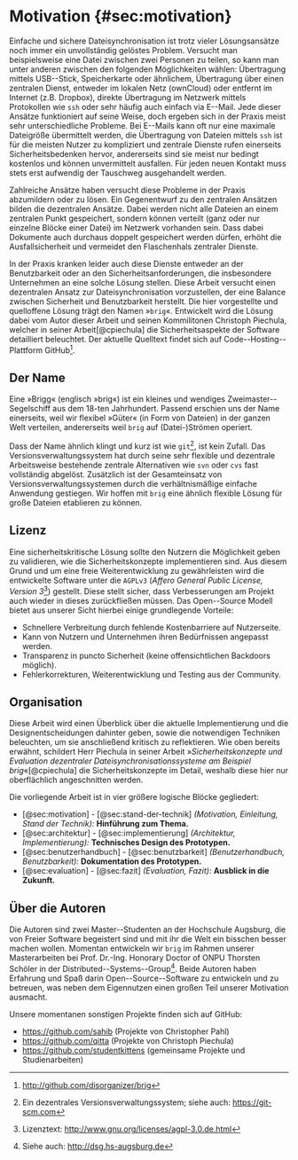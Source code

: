 # Motivation {#sec:motivation}

Einfache und sichere Dateisynchronisation ist trotz vieler Lösungsansätze
noch immer ein unvollständig gelöstes Problem. Versucht man beispielsweise
eine Datei zwischen zwei Personen zu teilen, so kann man unter anderen zwischen
den folgenden Möglichkeiten wählen: Übertragung mittels USB--Stick,
Speicherkarte oder ähnlichem, Übertragung über einen zentralen Dienst, entweder
im lokalen Netz (ownCloud) oder entfernt im Internet (z.B. Dropbox), direkte
Übertragung im Netzwerk mittels Protokollen wie ``ssh`` oder sehr häufig auch
einfach via E--Mail. Jede dieser Ansätze funktioniert auf seine Weise, doch
ergeben sich in der Praxis meist sehr unterschiedliche Probleme. Bei E--Mails
kann oft nur eine maximale Dateigröße übermittelt werden, die Übertragung von
Dateien mittels ``ssh`` ist für die meisten Nutzer zu kompliziert und zentrale
Dienste rufen einerseits Sicherheitsbedenken hervor, andererseits sind sie meist
nur bedingt kostenlos und können unvermittelt ausfallen. Für jeden neuen
Kontakt muss stets erst aufwendig der Tauschweg ausgehandelt werden.

Zahlreiche Ansätze haben versucht diese Probleme in der Praxis abzumildern oder
zu lösen. Ein Gegenentwurf zu den zentralen Ansätzen bilden die dezentralen
Ansätze. Dabei werden nicht alle Dateien an einem zentralen Punkt gespeichert,
sondern können verteilt (ganz oder nur einzelne Blöcke einer Datei) im Netzwerk
vorhanden sein. Dass dabei Dokumente auch durchaus doppelt gespeichert werden
dürfen, erhöht die Ausfallsicherheit und vermeidet den Flaschenhals zentraler
Dienste.

In der Praxis kranken leider auch diese Dienste entweder an der Benutzbarkeit
oder an den Sicherheitsanforderungen, die insbesondere Unternehmen an eine
solche Lösung stellen. Diese Arbeit versucht einen dezentralen Ansatz zur
Dateisynchronisation vorzustellen, der eine Balance zwischen Sicherheit und
Benutzbarkeit herstellt. Die hier vorgestellte und quelloffene Lösung trägt den
Namen »``brig``«. Entwickelt wird die Lösung dabei vom Autor dieser Arbeit und
seinen Kommilitonen Christoph Piechula, welcher in seiner Arbeit[@cpiechula]
die Sicherheitsaspekte der Software detailliert beleuchtet. Der aktuelle
Quelltext findet sich auf Code--Hosting--Plattform GitHub[^GITHUB].

[^GITHUB]: <http://github.com/disorganizer/brig>

## Der Name

Eine »Brigg« (englisch »brig«) ist ein kleines und wendiges
Zweimaster--Segelschiff aus dem 18-ten Jahrhundert. Passend erschien uns der
Name einerseits, weil wir flexibel »Güter« (in Form von Dateien) in der ganzen
Welt verteilen, andererseits weil ``brig`` auf (Datei-)Strömen operiert.

Dass der Name ähnlich klingt und kurz ist wie ``git``[^GIT_REF], ist kein
Zufall. Das Versionsverwaltungssystem hat durch seine sehr flexible und
dezentrale Arbeitsweise bestehende zentrale Alternativen wie ``svn`` oder
``cvs`` fast vollständig abgelöst. Zusätzlich ist der Gesamteinsatz von
Versionsverwaltungssystemen durch die verhältnismäßige einfache Anwendung
gestiegen. Wir hoffen mit ``brig`` eine ähnlich flexible Lösung für große
Dateien etablieren zu können.

[^GIT_REF]: Ein dezentrales Versionsverwaltungssystem; siehe auch: <https://git-scm.com>

## Lizenz

Eine sicherheitskritische Lösung sollte den Nutzern die Möglichkeit geben zu
validieren, wie die Sicherheitskonzepte implementieren sind. Aus diesem Grund
und um eine freie Weiterentwicklung zu gewährleisten wird die entwickelte
Software unter die ``AGPLv3`` (*Affero General Public License, Version
3*[^AGPL]) gestellt. Diese stellt sicher, dass Verbesserungen am Projekt auch
wieder in dieses zurückfließen müssen. Das Open--Source Modell bietet aus
unserer Sicht hierbei einige grundlegende Vorteile:

- Schnellere Verbreitung durch fehlende Kostenbarriere auf Nutzerseite.
- Kann von Nutzern und Unternehmen ihren Bedürfnissen angepasst werden.
- Transparenz in puncto Sicherheit (keine offensichtlichen Backdoors möglich).
- Fehlerkorrekturen, Weiterentwicklung und Testing aus der Community.

[^AGPL]: Lizenztext: <http://www.gnu.org/licenses/agpl-3.0.de.html>

## Organisation

Diese Arbeit wird einen Überblick über die aktuelle Implementierung und die
Designentscheidungen dahinter geben, sowie die notwendigen Techniken
beleuchten, um sie anschließend kritisch zu reflektieren.
Wie oben bereits
erwähnt, schildert Herr Piechula in seiner Arbeit »*Sicherheitskonzepte und
Evaluation dezentraler Dateisynchronisationssysteme am Beispiel
brig*«[@cpiechula] die Sicherheitskonzepte im Detail, weshalb diese hier nur
oberflächlich angeschnitten werden.

Die vorliegende Arbeit ist in vier größere logische Blöcke gegliedert:

- [@sec:motivation] - [@sec:stand-der-technik] *(Motivation, Einleitung, Stand der Technik):* **Hinführung zum Thema.**
- [@sec:architektur] - [@sec:implementierung] *(Architektur, Implementierung):* **Technisches Design des Prototypen.**
- [@sec:benutzerhandbuch] - [@sec:benutzbarkeit] *(Benutzerhandbuch, Benutzbarkeit):* **Dokumentation des Prototypen.**
- [@sec:evaluation] - [@sec:fazit] *(Evaluation, Fazit):* **Ausblick in die Zukunft.**

## Über die Autoren

Die Autoren sind zwei Master--Studenten an der Hochschule Augsburg, die von
Freier Software begeistert sind und mit ihr die Welt ein bisschen besser machen
wollen. Momentan entwickeln wir ``brig`` im Rahmen unserer Masterarbeiten bei
Prof. Dr.-Ing. Honorary Doctor of ONPU Thorsten Schöler in der
Distributed--Systems--Group[^DSG]. Beide Autoren haben Erfahrung und Spaß darin
Open--Source--Software zu entwickeln und zu betreuen, was neben dem Eigennutzen
einen großen Teil unserer Motivation ausmacht.

Unsere momentanen sonstigen Projekte finden sich auf GitHub:

* <https://github.com/sahib> (Projekte von Christopher Pahl)
* <https://github.com/qitta> (Projekte von Christoph Piechula)
* <https://github.com/studentkittens> (gemeinsame Projekte und Studienarbeiten)

[^DSG]: Siehe auch: <http://dsg.hs-augsburg.de>
